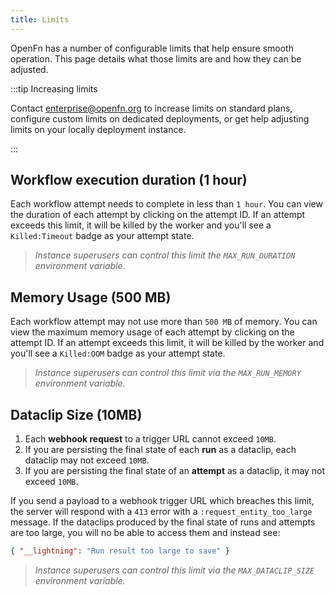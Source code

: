 ```yaml
---
title: Limits
---
```


OpenFn has a number of configurable limits that help ensure smooth operation.
This page details what those limits are and how they can be adjusted.

:::tip Increasing limits

Contact enterprise@openfn.org to increase limits on standard plans, configure
custom limits on dedicated deployments, or get help adjusting limits on your
locally deployment instance.

:::

## Workflow execution duration (1 hour)

Each workflow attempt needs to complete in less than `1 hour`. You can view the
duration of each attempt by clicking on the attempt ID. If an attempt exceeds
this limit, it will be killed by the worker and you'll see a `Killed:Timeout`
badge as your attempt state.

> _Instance superusers can control this limit the `MAX_RUN_DURATION` environment
> variable._

## Memory Usage (500 MB)

Each workflow attempt may not use more than `500 MB` of memory. You can view the
maximum memory usage of each attempt by clicking on the attempt ID. If an
attempt exceeds this limit, it will be killed by the worker and you'll see a
`Killed:OOM` badge as your attempt state.

> _Instance superusers can control this limit via the `MAX_RUN_MEMORY`
> environment variable._

## Dataclip Size (10MB)

1. Each **webhook request** to a trigger URL cannot exceed `10MB`.
2. If you are persisting the final state of each **run** as a dataclip, each
   dataclip may not exceed `10MB`.
3. If you are persisting the final state of an **attempt** as a dataclip, it may
   not exceed `10MB`.

If you send a payload to a webhook trigger URL which breaches this limit, the
server will respond with a `413` error with a `:request_entity_too_large`
message. If the dataclips produced by the final state of runs and attempts are
too large, you will no be able to access them and instead see:

```json
{ "__lightning": "Run result too large to save" }
```

> _Instance superusers can control this limit via the `MAX_DATACLIP_SIZE`
> environment variable._
